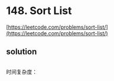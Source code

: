 # 148. Sort List
[https://leetcode.com/problems/sort-list/](https://leetcode.com/problems/sort-list/)

## solution

```python

```
时间复杂度：
